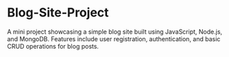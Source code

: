 # Blog-Site-Project
A mini project showcasing a simple blog site built using JavaScript, Node.js, and MongoDB. Features include user registration, authentication, and basic CRUD operations for blog posts. 
